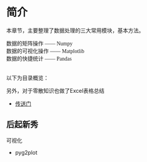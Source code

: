 # 简介

本章节，主要整理了数据处理的三大常用模块，基本方法。

<font face="仿宋">
数据的矩阵操作 —— Numpy<br>
数据的可视化操作 —— Matplotlib<br>
数据的快捷统计 —— Pandas<br>
</font>
<br>

以下为目录概览：

[](_sidebar.md ':include')


另外，对于零散知识也做了Excel表格总结
* [传送门](https://github.com/wan230114/PythonNote/raw/master/01.Datascience/Summary.xlsx)  


## 后起新秀

可视化
- pyg2plot

